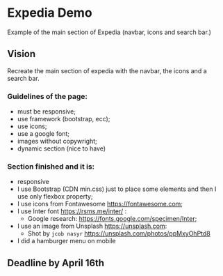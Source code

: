 # Expedia Demo
Example of the main section of Expedia (navbar, icons and search bar.)
## Vision
Recreate the main section of expedia with the navbar, the icons and a search bar.
### Guidelines of the page:
- must be responsive;
- use framework (bootstrap, ecc);
- use icons;
- use a google font;
- images without copywright;
- dynamic section (nice to have)

### Section finished and it is:
- responsive
- I use Bootstrap (CDN min.css) just to place some elements and then I use only flexbox property;
- I use icons from Fontawesome https://fontawesome.com;
- I use Inter font https://rsms.me/inter/ :
    - Google research:   https://fonts.google.com/specimen/Inter;
- I use an image from Unsplash https://unsplash.com:
    - Shot by `jcob nasyr` https://unsplash.com/photos/ppMxyOhPtd8 
- I did a hamburger menu on mobile

## Deadline by April 16th

